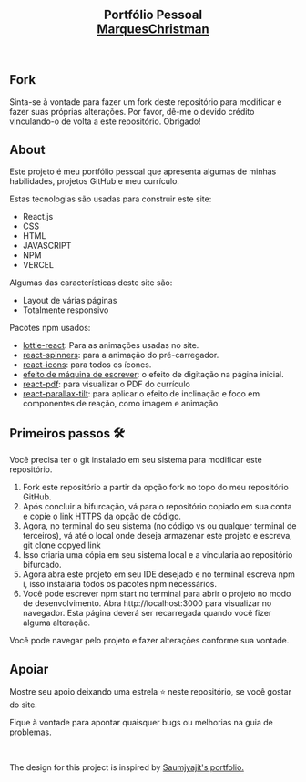 <h2 align="center">Portfólio Pessoal <br/> <a target="_blank" href="">MarquesChristman</a></h2>

<br/>

## Fork

<p> Sinta-se à vontade para fazer um fork deste repositório para modificar e fazer suas próprias alterações. Por favor, dê-me o devido crédito vinculando-o de volta a este repositório. Obrigado!</p>

## About

<p>Este projeto é meu portfólio pessoal que apresenta algumas de minhas habilidades, projetos GitHub e meu currículo.</p>
<p>Estas tecnologias são usadas para construir este site:</p>
<ul>
  <li>React.js</li>
  <li>CSS</li>
  <li>HTML</li>
  <li>JAVASCRIPT</li>
  <li>NPM</li>
  <li>VERCEL</li>
</ul>

<p>Algumas das características deste site são:</p>
<ul>
  <li>Layout de várias páginas</li>
  <li>Totalmente responsivo</li>
</ul>

<p>Pacotes npm usados:</p>
<ul>
  <li><a target="_blank" href="https://www.npmjs.com/package/lottie-react">lottie-react</a>: Para as animações usadas no site.</li>
  <li><a href="https://www.npmjs.com/package/react-spinners">react-spinners</a>: para a animação do pré-carregador.</li>
  <li><a href="https://www.npmjs.com/package/react-icons">react-icons</a>: para todos os ícones.</li>
  <li><a href="https://www.npmjs.com/package/typewriter-effect">efeito de máquina de escrever</a>: o efeito de digitação na página inicial.</li>
  <li><a href="https://www.npmjs.com/package/react-pdf">react-pdf</a>: para visualizar o PDF do currículo</li>
  <li><a href="https://www.npmjs.com/package/react-parallax-tilt">react-parallax-tilt</a>: para aplicar o efeito de inclinação e foco em componentes de reação, como imagem e animação. </li>
</ul>

## Primeiros passos 🛠️

<p>Você precisa ter o git instalado em seu sistema para modificar este repositório.</p>
<ol>
  <li>Fork este repositório a partir da opção fork no topo do meu repositório GitHub.</li>
  <li>Após concluir a bifurcação, vá para o repositório copiado em sua conta e copie o link HTTPS da opção de código.</li>
  <li>Agora, no terminal do seu sistema (no código vs ou qualquer terminal de terceiros), vá até o local onde deseja armazenar este projeto e escreva, git clone copyed link</li>
  <li>Isso criaria uma cópia em seu sistema local e a vincularia ao repositório bifurcado.</li>
  <li>Agora abra este projeto em seu IDE desejado e no terminal escreva npm i, isso instalaria todos os pacotes npm necessários.</li>
  <li>Você pode escrever npm start no terminal para abrir o projeto no modo de desenvolvimento. Abra http://localhost:3000 para visualizar no navegador. Esta página deverá ser recarregada quando você fizer alguma alteração.</li>
</ol>
<p>Você pode navegar pelo projeto e fazer alterações conforme sua vontade.</p>

## Apoiar

<p>Mostre seu apoio deixando uma estrela ⭐ neste repositório, se você gostar do site.</p>
<p>Fique à vontade para apontar quaisquer bugs   ou melhorias na guia de problemas.</p>

<br/>
<p>
  The design for this project is inspired by <a href="https://github.com/soumyajit4419/Portfolio">Saumjyajit's portfolio.</a></p>
